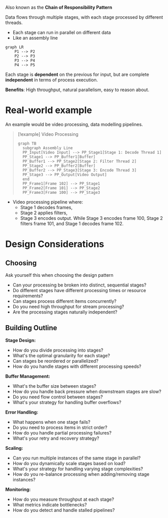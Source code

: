 Also known as the **Chain of Responsibility Pattern**

Data flows through multiple stages, with each stage processed by different threads.
- Each stage can run in parallel on different data
- Like an assembly line

```mermaid
graph LR
	P1 --> P2
	P2 --> P3
	P3 --> P4
	P4 --> P5
```

Each stage is **dependent** on the previous for input, but are complete **independent** in terms of process execution.

**Benefits**: High throughput, natural parallelism, easy to reason about.

# Real-world example
An example would be video processing, data modelling pipelines.

> [!example] Video Processing
> ```mermaid
> graph TB
> 	subgraph Assembly Line
> 	PP_Input[Video Input] --> PP_Stage1[Stage 1: Decode Thread 1] 
> 	PP_Stage1 --> PP_Buffer1[Buffer] 
> 	PP_Buffer1 --> PP_Stage2[Stage 2: Filter Thread 2] 
> 	PP_Stage2 --> PP_Buffer2[Buffer] 
> 	PP_Buffer2 --> PP_Stage3[Stage 3: Encode Thread 3] 
> 	PP_Stage3 --> PP_Output[Video Output] 
> 	end
> 	PP_Frame1[Frame 102] --> PP_Stage1 
> 	PP_Frame2[Frame 101] --> PP_Stage2 
> 	PP_Frame3[Frame 100] --> PP_Stage3
> ```

- Video processing pipeline where:
	- Stage 1 decodes frames, 
	- Stage 2 applies filters, 
	- Stage 3 encodes output. 
While Stage 3 encodes frame 100, Stage 2 filters frame 101, and Stage 1 decodes frame 102.

# Design Considerations

## Choosing
Ask yourself this when choosing the design pattern
- Can your processing be broken into distinct, sequential stages?
- Do different stages have different processing times or resource requirements?
- Can stages process different items concurrently?
- Do you need high throughput for stream processing?
- Are the processing stages naturally independent?

## Building Outline

**Stage Design:**
- How do you divide processing into stages?
- What's the optimal granularity for each stage?
- Can stages be reordered or parallelized?
- How do you handle stages with different processing speeds?

**Buffer Management:**
- What's the buffer size between stages?
- How do you handle back pressure when downstream stages are slow?
- Do you need flow control between stages?
- What's your strategy for handling buffer overflows?

**Error Handling:**
- What happens when one stage fails?
- Do you need to process items in strict order?
- How do you handle partial processing failures?
- What's your retry and recovery strategy?

**Scaling:**
- Can you run multiple instances of the same stage in parallel?
- How do you dynamically scale stages based on load?
- What's your strategy for handling varying stage complexities?
- How do you re-balance processing when adding/removing stage instances?

**Monitoring:**
- How do you measure throughput at each stage?
- What metrics indicate bottlenecks?
- How do you detect and handle stalled pipelines?